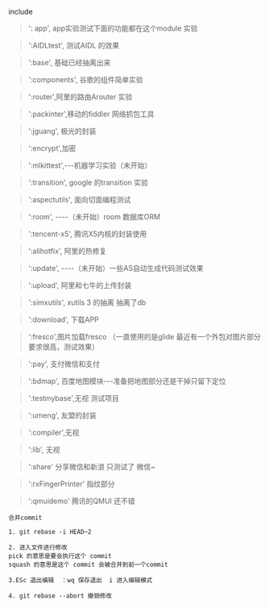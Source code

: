 include
>': app', app实验测试下面的功能都在这个module 实验

>':AIDLtest',  测试AIDL 的效果

 >':base', 基础已经抽离出来

 >':components', 谷歌的组件简单实验

>':router',阿里的路由Arouter 实验

>':packinter',移动的fiddler 网络抓包工具

 >':jguang', 极光的封装

>':encrypt',加密

> ':mlkittest',---机器学习实验（未开始）

> ':transition', google 的transition 实验

> ':aspectutils', 面向切面编程测试

> ':room', ----（未开始）room 数据库ORM

>  ':tencent-x5', 腾讯X5内核的封装使用

>':alihotfix', 阿里的热修复

>':update', ----（未开始）一些AS自动生成代码测试效果

>':upload', 阿里和七牛的上传封装

> ':simxutils', xutils 3 的抽离  抽离了db

>':download', 下载APP

> ':fresco',图片加载fresco （一直使用的是glide 最近有一个外包对图片部分要求很高，测试效果）

 > ':pay', 支付微信和支付

>   ':bdmap', 百度地图模块---准备把地图部分还是干掉只留下定位

>  ':testmybase',无视 测试项目

> ':umeng', 友盟的封装

>  ':compiler',无视

> ':lib', 无视

> ':share' 分享微信和新浪  只测试了 微信~

> ':rxFingerPrinter' 指纹部分

> ':qmuidemo' 腾讯的QMUI 还不错


```
合并commit

1. git rebase -i HEAD~2

2. 进入文件进行修改
pick 的意思是要会执行这个 commit
squash 的意思是这个 commit 会被合并到前一个commit

3.ESc 退出编辑  ：wq 保存退出  i 进入编辑模式

4. git rebase --abort 撤销修改
```

